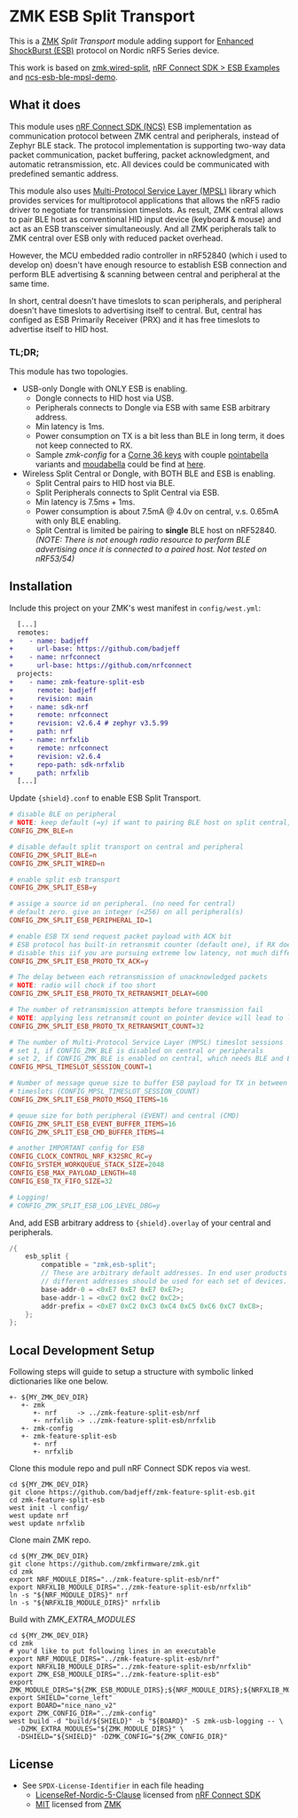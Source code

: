 # ZMK ESB Split Transport

This is a [ZMK](https://zmk.dev) *Split Transport* module adding support for [Enhanced ShockBurst (ESB)](https://docs.nordicsemi.com/bundle/ncs-latest/page/nrf/protocols/esb/index.html) protocol on Nordic nRF5 Series device.

This work is based on [zmk,wired-split](https://github.com/zmkfirmware/zmk/tree/main/app/src/split/wired), [nRF Connect SDK > ESB Examples](https://docs.nordicsemi.com/bundle/ncs-2.6.4/page/nrf/samples/esb.html) and [ncs-esb-ble-mpsl-demo](https://github.com/too1/ncs-esb-ble-mpsl-demo/).


## What it does

This module uses [nRF Connect SDK (NCS)](https://docs.nordicsemi.com/bundle/ncs-latest/page/nrf/index.html) ESB implementation as communication protocol between ZMK central and peripherals, instead of Zephyr BLE stack. The protocol implementation is supporting two-way data packet communication, packet buffering, packet acknowledgment, and automatic retransmission, etc. All devices could be communicated with predefined semantic address. 

This module also uses [Multi-Protocol Service Layer (MPSL)](https://docs.nordicsemi.com/bundle/ncs-latest/page/nrf/protocols/multiprotocol/index.html) library which provides services for multiprotocol applications that allows the nRF5 radio driver to negotiate for transmission timeslots. As result, ZMK central allows to pair BLE host as conventional HID input device (keyboard & mouse) and act as an ESB transceiver simultaneously. And all ZMK peripherals talk to ZMK central over ESB only with reduced packet overhead.

However, the MCU embedded radio controller in nRF52840 (which i used to develop on) doesn't have enough resource to establish ESB connection and perform BLE advertising & scanning between central and peripheral at the same time.

In short, central doesn't have timeslots to scan peripherals, and peripheral doesn't have timeslots to advertising itself to central. But, central has configed as ESB Primarily Receiver (PRX) and it has free timeslots to advertise itself to HID host.

### TL;DR;
This module has two topologies.
- USB-only Dongle with ONLY ESB is enabling.
   - Dongle connects to HID host via USB.
   - Peripherals connects to Dongle via ESB with same ESB arbitrary address.
   - Min latency is 1ms.
   - Power consumption on TX is a bit less than BLE in long term, it does not keep connected to RX.
   - Sample *zmk-config* for a [Corne 36 keys](https://github.com/foostan/crkbd) with couple [pointabella](https://github.com/badjeff/pointabella) variants and [moudabella](https://github.com/badjeff/moudabella) could be find at [here](https://github.com/badjeff/zmk-config/tree/main/config/boards/shields/donki36).
- Wireless Split Central or Dongle, with BOTH BLE and ESB is enabling.
   - Split Central pairs to HID host via BLE.
   - Split Peripherals connects to Split Central via ESB.
   - Min latency is 7.5ms + 1ms.
   - Power consumption is about 7.5mA @ 4.0v on central, v.s. 0.65mA with only BLE enabling.
   - Split Central is limited be pairing to **single** BLE host on nRF52840.
     *(NOTE: There is not enough radio resource to perform BLE advertising once it is connected to a paired host. Not tested on nRF53/54)*


## Installation

Include this project on your ZMK's west manifest in `config/west.yml`:
```diff
  [...]
  remotes:
+    - name: badjeff
+      url-base: https://github.com/badjeff
+    - name: nrfconnect
+      url-base: https://github.com/nrfconnect
  projects:
+    - name: zmk-feature-split-esb
+      remote: badjeff
+      revision: main  
+    - name: sdk-nrf
+      remote: nrfconnect
+      revision: v2.6.4 # zephyr v3.5.99
+      path: nrf
+    - name: nrfxlib
+      remote: nrfconnect
+      revision: v2.6.4
+      repo-path: sdk-nrfxlib
+      path: nrfxlib
  [...]
```

Update `{shield}.conf` to enable ESB Split Transport.
```conf
# disable BLE on peripheral
# NOTE: keep default (=y) if want to pairing BLE host on split central, or wireless dongle
CONFIG_ZMK_BLE=n

# disable default split transport on central and peripheral
CONFIG_ZMK_SPLIT_BLE=n
CONFIG_ZMK_SPLIT_WIRED=n

# enable split esb transport
CONFIG_ZMK_SPLIT_ESB=y

# assige a source id on peripheral. (no need for central)
# default zero. give an integer (<256) on all peripheral(s)
CONFIG_ZMK_SPLIT_ESB_PERIPHERAL_ID=1

# enable ESB TX send request packet payload with ACK bit
# ESB protocol has built-in retransmit counter (default one), if RX does not response ACK properly.
# disable this iif you are pursuing extreme low latency, not much different in real-life.
CONFIG_ZMK_SPLIT_ESB_PROTO_TX_ACK=y

# The delay between each retransmission of unacknowledged packets
# NOTE: radio will chock if too short
CONFIG_ZMK_SPLIT_ESB_PROTO_TX_RETRANSMIT_DELAY=600

# The number of retransmission attempts before transmission fail
# NOTE: applying less retransmit count on pointer device will lead to lossy but sharper move
CONFIG_ZMK_SPLIT_ESB_PROTO_TX_RETRANSMIT_COUNT=32

# The number of Multi-Protocol Service Layer (MPSL) timeslot sessions
# set 1, if CONFIG_ZMK_BLE is disabled on central or peripherals
# set 2, if CONFIG_ZMK_BLE is enabled on central, which needs BLE and ESB simultaneously
CONFIG_MPSL_TIMESLOT_SESSION_COUNT=1

# Number of message queue size to buffer ESB payload for TX in between multi-protocol service 
# timeslots (CONFIG_MPSL_TIMESLOT_SESSION_COUNT)
CONFIG_ZMK_SPLIT_ESB_PROTO_MSGQ_ITEMS=16

# qeuue size for both peripheral (EVENT) and central (CMD)
CONFIG_ZMK_SPLIT_ESB_EVENT_BUFFER_ITEMS=16
CONFIG_ZMK_SPLIT_ESB_CMD_BUFFER_ITEMS=4

# another IMPORTANT config for ESB
CONFIG_CLOCK_CONTROL_NRF_K32SRC_RC=y
CONFIG_SYSTEM_WORKQUEUE_STACK_SIZE=2048
CONFIG_ESB_MAX_PAYLOAD_LENGTH=48
CONFIG_ESB_TX_FIFO_SIZE=32

# Logging!
# CONFIG_ZMK_SPLIT_ESB_LOG_LEVEL_DBG=y
```

And, add ESB arbitrary address to `{shield}.overlay` of your central and peripherals.
```c
/{
    esb_split {
        compatible = "zmk,esb-split";
        // These are arbitrary default addresses. In end user products
        // different addresses should be used for each set of devices.
        base-addr-0 = <0xE7 0xE7 0xE7 0xE7>;
        base-addr-1 = <0xC2 0xC2 0xC2 0xC2>;
        addr-prefix = <0xE7 0xC2 0xC3 0xC4 0xC5 0xC6 0xC7 0xC8>;
    };
};
```


## Local Development Setup

Following steps will guide to setup a structure with symbolic linked dictionaries like one below.
```
+- ${MY_ZMK_DEV_DIR}
   +- zmk
      +- nrf     -> ../zmk-feature-split-esb/nrf
      +- nrfxlib -> ../zmk-feature-split-esb/nrfxlib
   +- zmk-config
   +- zmk-feature-split-esb
      +- nrf
      +- nrfxlib
```

Clone this module repo and pull nRF Connect SDK repos via west.
```shell
cd ${MY_ZMK_DEV_DIR}
git clone https://github.com/badjeff/zmk-feature-split-esb.git
cd zmk-feature-split-esb
west init -l config/
west update nrf
west update nrfxlib
```

Clone main ZMK repo.
```shell
cd ${MY_ZMK_DEV_DIR}
git clone https://github.com/zmkfirmware/zmk.git
cd zmk
export NRF_MODULE_DIRS="../zmk-feature-split-esb/nrf"
export NRFXLIB_MODULE_DIRS="../zmk-feature-split-esb/nrfxlib"
ln -s "${NRF_MODULE_DIRS}" nrf
ln -s "${NRFXLIB_MODULE_DIRS}" nrfxlib
```

Build with *ZMK_EXTRA_MODULES*
```shell
cd ${MY_ZMK_DEV_DIR}
cd zmk
# you'd like to put following lines in an executable
export NRF_MODULE_DIRS="../zmk-feature-split-esb/nrf"
export NRFXLIB_MODULE_DIRS="../zmk-feature-split-esb/nrfxlib"
export ZMK_ESB_MODULE_DIRS="../zmk-feature-split-esb"
export ZMK_MODULE_DIRS="${ZMK_ESB_MODULE_DIRS};${NRF_MODULE_DIRS};${NRFXLIB_MODULE_DIRS}"
export SHIELD="corne_left"
export BOARD="nice_nano_v2"
export ZMK_CONFIG_DIR="../zmk-config"
west build -d "build/${SHIELD}" -b "${BOARD}" -S zmk-usb-logging -- \
  -DZMK_EXTRA_MODULES="${ZMK_MODULE_DIRS}" \
  -DSHIELD="${SHIELD}" -DZMK_CONFIG="${ZMK_CONFIG_DIR}"
```


## License

- See `SPDX-License-Identifier` in each file heading
  * [LicenseRef-Nordic-5-Clause](https://github.com/nrfconnect/sdk-nrf/blob/main/LICENSE) licensed from [nRF Connect SDK](https://docs.nordicsemi.com/bundle/ncs-latest/page/nrf/index.html)
  * [MIT](https://github.com/zmkfirmware/zmk/blob/main/LICENSE) licensed from [ZMK](https://github.com/zmkfirmware/zmk/)
